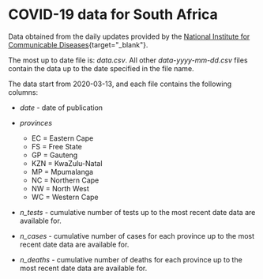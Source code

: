 # COVID-19 data for South Africa

Data obtained from the daily updates provided by the [National Institute for Communicable Diseases](http://www.nicd.ac.za/){target="_blank"}.

The most up to date file is: _data.csv_. All other _data-yyyy-mm-dd.csv_ files contain the data up to the date specified in the file name.

The data start from 2020-03-13, and each file contains the following columns:

- _date_ - date of publication

- _provinces_ 
    - EC = Eastern Cape
    - FS = Free State
    - GP = Gauteng
    - KZN = KwaZulu-Natal
    - MP = Mpumalanga
    - NC = Northern Cape
    - NW = North West
    - WC = Western Cape

- _n\_tests_ - cumulative number of tests up to the most recent date data are available for.

- _n\_cases_ - cumulative number of cases for each province up to the most recent date data are available for.

- _n\_deaths_ - cumulative number of deaths for each province up to the most recent date data are available for.